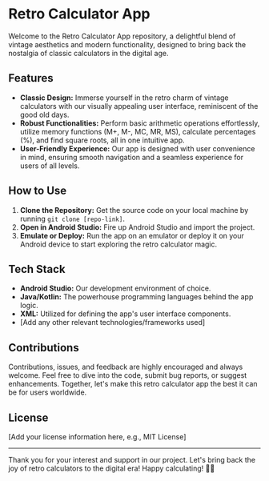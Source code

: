 # Retro Calculator App

Welcome to the Retro Calculator App repository, a delightful blend of vintage aesthetics and modern functionality, designed to bring back the nostalgia of classic calculators in the digital age.

## Features

- **Classic Design:** Immerse yourself in the retro charm of vintage calculators with our visually appealing user interface, reminiscent of the good old days.
- **Robust Functionalities:** Perform basic arithmetic operations effortlessly, utilize memory functions (M+, M-, MC, MR, MS), calculate percentages (%), and find square roots, all in one intuitive app.
- **User-Friendly Experience:** Our app is designed with user convenience in mind, ensuring smooth navigation and a seamless experience for users of all levels.

## How to Use

1. **Clone the Repository:** Get the source code on your local machine by running `git clone [repo-link]`.
2. **Open in Android Studio:** Fire up Android Studio and import the project.
3. **Emulate or Deploy:** Run the app on an emulator or deploy it on your Android device to start exploring the retro calculator magic.

## Tech Stack

- **Android Studio:** Our development environment of choice.
- **Java/Kotlin:** The powerhouse programming languages behind the app logic.
- **XML:** Utilized for defining the app's user interface components.
- [Add any other relevant technologies/frameworks used]

## Contributions

Contributions, issues, and feedback are highly encouraged and always welcome. Feel free to dive into the code, submit bug reports, or suggest enhancements. Together, let's make this retro calculator app the best it can be for users worldwide.

## License

[Add your license information here, e.g., MIT License]

---

Thank you for your interest and support in our project. Let's bring back the joy of retro calculators to the digital era! Happy calculating! 🚀✨
